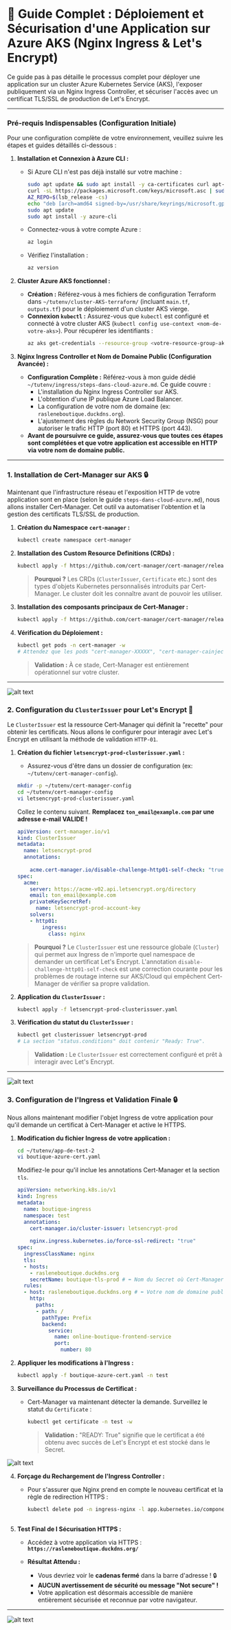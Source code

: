 # 🚀 Guide Complet : Déploiement et Sécurisation d'une Application sur Azure AKS (Nginx Ingress & Let's Encrypt)

Ce guide pas à pas détaille le processus complet pour déployer une application sur un cluster Azure Kubernetes Service (AKS), l'exposer publiquement via un Nginx Ingress Controller, et sécuriser l'accès avec un certificat TLS/SSL de production de Let's Encrypt.

---

### **Pré-requis Indispensables (Configuration Initiale)**

Pour une configuration complète de votre environnement, veuillez suivre les étapes et guides détaillés ci-dessous :

1.  **Installation et Connexion à Azure CLI :**
    *   Si Azure CLI n'est pas déjà installé sur votre machine :
        ```bash
        sudo apt update && sudo apt install -y ca-certificates curl apt-transport-https lsb-release gnupg
        curl -sL https://packages.microsoft.com/keys/microsoft.asc | sudo gpg --dearmor -o /usr/share/keyrings/microsoft.gpg
        AZ_REPO=$(lsb_release -cs)
        echo "deb [arch=amd64 signed-by=/usr/share/keyrings/microsoft.gpg] https://packages.microsoft.com/repos/azure-cli/ $AZ_REPO main" | sudo tee /etc/apt/sources.list.d/azure-cli.list
        sudo apt update
        sudo apt install -y azure-cli
        ```
    *   Connectez-vous à votre compte Azure :
        ```bash
        az login
        ```
    *   Vérifiez l'installation :
        ```bash
        az version
        ```

2.  **Cluster Azure AKS fonctionnel :**
    *   **Création :** Référez-vous à mes fichiers de configuration Terraform dans `~/tutenv/cluster-AKS-terraform/` (incluant `main.tf`, `outputs.tf`) pour le déploiement d'un cluster AKS vierge.
    *   **Connexion `kubectl` :** Assurez-vous que `kubectl` est configuré et connecté à votre cluster AKS (`kubectl config use-context <nom-de-votre-aks>`). Pour récupérer les identifiants :
        ```bash
        az aks get-credentials --resource-group <votre-resource-group-aks> --name <votre-nom-aks> --overwrite-existing
        ```

3.  **Nginx Ingress Controller et Nom de Domaine Public (Configuration Avancée) :**
    *   **Configuration Complète :** Référez-vous à mon guide dédié `~/tutenv/ingress/steps-dans-cloud-azure.md`. Ce guide couvre :
        *   L'installation du Nginx Ingress Controller sur AKS.
        *   L'obtention d'une IP publique Azure Load Balancer.
        *   La configuration de votre nom de domaine (ex: `rasleneboutique.duckdns.org`).
        *   L'ajustement des règles du Network Security Group (NSG) pour autoriser le trafic HTTP (port 80) et HTTPS (port 443).
    *   **Avant de poursuivre ce guide, assurez-vous que toutes ces étapes sont complétées et que votre application est accessible en HTTP via votre nom de domaine public.**

---


### **1. Installation de Cert-Manager sur AKS** 🔒

Maintenant que l'infrastructure réseau et l'exposition HTTP de votre application sont en place (selon le guide `steps-dans-cloud-azure.md`), nous allons installer Cert-Manager. Cet outil va automatiser l'obtention et la gestion des certificats TLS/SSL de production.

1.  **Création du Namespace `cert-manager` :**
    ```bash
    kubectl create namespace cert-manager
    ```

2.  **Installation des Custom Resource Definitions (CRDs) :**
    ```bash
    kubectl apply -f https://github.com/cert-manager/cert-manager/releases/download/v1.12.0/cert-manager.crds.yaml
    ```
    > **Pourquoi ?** Les CRDs (`ClusterIssuer`, `Certificate` etc.) sont des types d'objets Kubernetes personnalisés introduits par Cert-Manager. Le cluster doit les connaître avant de pouvoir les utiliser.

3.  **Installation des composants principaux de Cert-Manager :**
    ```bash
    kubectl apply -f https://github.com/cert-manager/cert-manager/releases/download/v1.12.0/cert-manager.yaml
    ```

4.  **Vérification du Déploiement :**
    ```bash
    kubectl get pods -n cert-manager -w
    # Attendez que les pods "cert-manager-XXXXX", "cert-manager-cainjector-XXXXX", "cert-manager-webhook-XXXXX" soient "Running" et "READY 1/1".
    ```
    > **Validation :** À ce stade, Cert-Manager est entièrement opérationnel sur votre cluster.

---

![alt text](Screenshots/cert-deployé.PNG)



### **2. Configuration du `ClusterIssuer` pour Let's Encrypt** 🔐

Le `ClusterIssuer` est la ressource Cert-Manager qui définit la "recette" pour obtenir les certificats. Nous allons le configurer pour interagir avec Let's Encrypt en utilisant la méthode de validation `HTTP-01`.

1.  **Création du fichier `letsencrypt-prod-clusterissuer.yaml` :**
    *   Assurez-vous d'être dans un dossier de configuration (ex: `~/tutenv/cert-manager-config`).

    ```bash
    mkdir -p ~/tutenv/cert-manager-config
    cd ~/tutenv/cert-manager-config
    vi letsencrypt-prod-clusterissuer.yaml
    ```
    Collez le contenu suivant. **Remplacez `ton_email@example.com` par une adresse e-mail VALIDE !**

    ```yaml
    apiVersion: cert-manager.io/v1
    kind: ClusterIssuer
    metadata:
      name: letsencrypt-prod
      annotations:
       
        acme.cert-manager.io/disable-challenge-http01-self-check: "true" 
    spec:
      acme:
        server: https://acme-v02.api.letsencrypt.org/directory
        email: ton_email@example.com 
        privateKeySecretRef:
          name: letsencrypt-prod-account-key
        solvers:
        - http01:
            ingress:
              class: nginx 
    ```
    > **Pourquoi ?** Le `ClusterIssuer` est une ressource globale (`Cluster`) qui permet aux Ingress de n'importe quel namespace de demander un certificat Let's Encrypt. L'annotation `disable-challenge-http01-self-check` est une correction courante pour les problèmes de routage interne sur AKS/Cloud qui empêchent Cert-Manager de vérifier sa propre validation.

2.  **Application du `ClusterIssuer` :**
    ```bash
    kubectl apply -f letsencrypt-prod-clusterissuer.yaml
    ```

3.  **Vérification du statut du `ClusterIssuer` :**
    ```bash
    kubectl get clusterissuer letsencrypt-prod 
    # La section "status.conditions" doit contenir "Ready: True".
    ```
    > **Validation :** Le `ClusterIssuer` est correctement configuré et prêt à interagir avec Let's Encrypt.

---

![alt text](Screenshots/clusterissuer.PNG)


### **3. Configuration de l'Ingress et Validation Finale** 🔒

Nous allons maintenant modifier l'objet Ingress de votre application pour qu'il demande un certificat à Cert-Manager et active le HTTPS.

1.  **Modification du fichier Ingress de votre application :**
 

    ```bash
    cd ~/tutenv/app-de-test-2
    vi boutique-azure-cert.yaml 
    ```
    Modifiez-le pour qu'il inclue les annotations Cert-Manager et la section `tls`.

    ```yaml
    apiVersion: networking.k8s.io/v1
    kind: Ingress
    metadata:
      name: boutique-ingress
      namespace: test
      annotations:
        cert-manager.io/cluster-issuer: letsencrypt-prod 
       
        nginx.ingress.kubernetes.io/force-ssl-redirect: "true" 
    spec:
      ingressClassName: nginx 
      tls:
      - hosts:
        - rasleneboutique.duckdns.org 
        secretName: boutique-tls-prod # ⬅️ Nom du Secret où Cert-Manager stockera le certificat
      rules:
      - host: rasleneboutique.duckdns.org # ⬅️ Votre nom de domaine public (DuckDNS)
        http:
          paths:
          - path: / 
            pathType: Prefix
            backend:
              service:
                name: online-boutique-frontend-service
                port:
                  number: 80 
    ```
    

2.  **Appliquer les modifications à l'Ingress :**
    ```bash
    kubectl apply -f boutique-azure-cert.yaml -n test
    ```

3.  **Surveillance du Processus de Certificat :**
    *   Cert-Manager va maintenant détecter la demande. Surveillez le statut du `Certificate` :
        ```bash
        kubectl get certificate -n test -w
        
        ```
        > **Validation :** "READY: True" signifie que le certificat a été obtenu avec succès de Let's Encrypt et est stocké dans le Secret.

![alt text](Screenshots/cert-ready.PNG)


4.  **Forçage du Rechargement de l'Ingress Controller :**
    *   Pour s'assurer que Nginx prend en compte le nouveau certificat et la règle de redirection HTTPS :
        ```bash
        kubectl delete pod -n ingress-nginx -l app.kubernetes.io/component=controller
       
        ```

5.  **Test Final de l Sécurisation HTTPS :**
     
    *   Accédez à votre application via HTTPS : **`https://rasleneboutique.duckdns.org/`**

    *   **Résultat Attendu :**
        *   Vous devriez voir le **cadenas fermé** dans la barre d'adresse ! 🔒
        *   **AUCUN avertissement de sécurité ou message "Not secure" !**
        *   Votre application est désormais accessible de manière entièrement sécurisée et reconnue par votre navigateur.

---

![alt text](Screenshots/test-cert.PNG)



